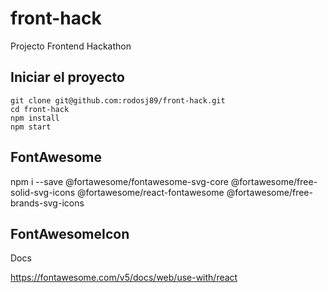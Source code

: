 # front-hack

Projecto Frontend Hackathon

## Iniciar el proyecto

```
git clone git@github.com:rodosj89/front-hack.git
cd front-hack
npm install
npm start
```

## FontAwesome

npm i --save @fortawesome/fontawesome-svg-core @fortawesome/free-solid-svg-icons @fortawesome/react-fontawesome @fortawesome/free-brands-svg-icons

## FontAwesomeIcon

Docs

https://fontawesome.com/v5/docs/web/use-with/react